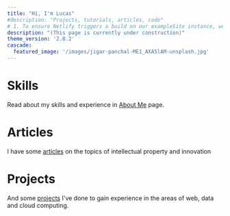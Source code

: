 ```yaml
---
title: "Hi, I'm Lucas"
#description: "Projects, tutorials, articles, code"
# 1. To ensure Netlify triggers a build on our exampleSite instance, we need to change a file in the exampleSite directory.
description: "(This page is currently under construction)"
theme_version: '2.8.2'
cascade:
  featured_image: '/images/jigar-panchal-ME1_AXA5lAM-unsplash.jpg'
---
```


# Skills

Read about my skills and experience in [About Me](about/) page.

# Articles

I have some [articles](post/) on the topics of intellectual property and innovation

# Projects

And some [projects](project/) I've done to gain experience in the areas of web, data and cloud computing.